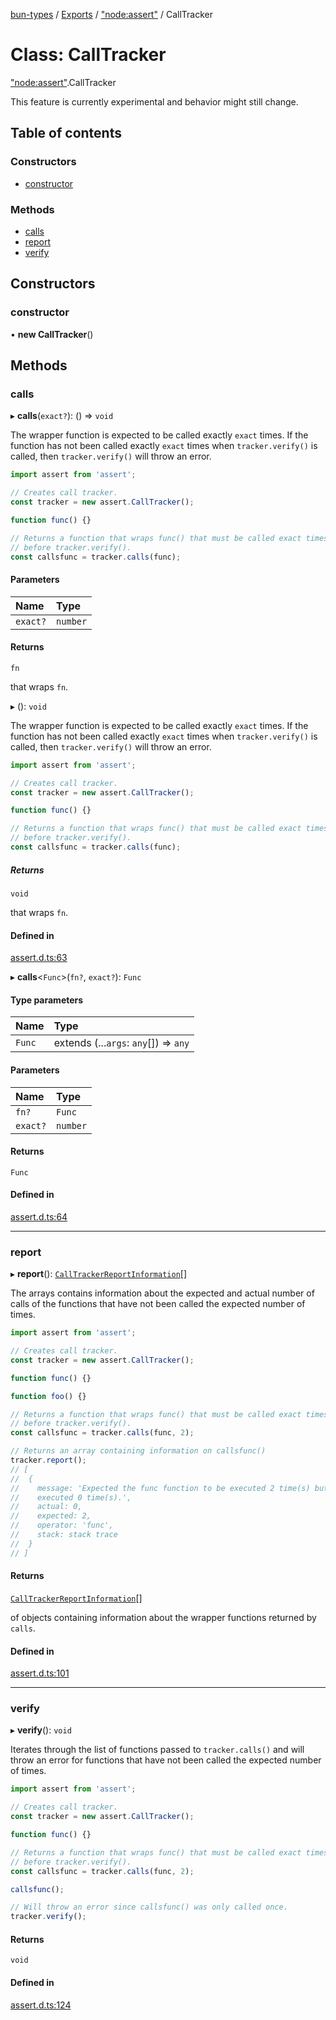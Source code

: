 [bun-types](https://github.com/oven-sh/bun-types/blob/master/api-docs/README.md) / [Exports](https://github.com/oven-sh/bun-types/blob/master/api-docs/modules.md) / ["node:assert"](https://github.com/oven-sh/bun-types/blob/master/api-docs/modules/node_assert_.md) / CallTracker

# Class: CallTracker

["node:assert"](https://github.com/oven-sh/bun-types/blob/master/api-docs/modules/node_assert_.md).CallTracker

This feature is currently experimental and behavior might still change.

## Table of contents

### Constructors

- [constructor](https://github.com/oven-sh/bun-types/blob/master/api-docs/classes/node_assert_.CallTracker.md#constructor)

### Methods

- [calls](https://github.com/oven-sh/bun-types/blob/master/api-docs/classes/node_assert_.CallTracker.md#calls)
- [report](https://github.com/oven-sh/bun-types/blob/master/api-docs/classes/node_assert_.CallTracker.md#report)
- [verify](https://github.com/oven-sh/bun-types/blob/master/api-docs/classes/node_assert_.CallTracker.md#verify)

## Constructors

### constructor

• **new CallTracker**()

## Methods

### calls

▸ **calls**(`exact?`): () => `void`

The wrapper function is expected to be called exactly `exact` times. If the
function has not been called exactly `exact` times when `tracker.verify()` is called, then `tracker.verify()` will throw an
error.

```js
import assert from 'assert';

// Creates call tracker.
const tracker = new assert.CallTracker();

function func() {}

// Returns a function that wraps func() that must be called exact times
// before tracker.verify().
const callsfunc = tracker.calls(func);
```

#### Parameters

| Name | Type |
| :------ | :------ |
| `exact?` | `number` |

#### Returns

`fn`

that wraps `fn`.

▸ (): `void`

The wrapper function is expected to be called exactly `exact` times. If the
function has not been called exactly `exact` times when `tracker.verify()` is called, then `tracker.verify()` will throw an
error.

```js
import assert from 'assert';

// Creates call tracker.
const tracker = new assert.CallTracker();

function func() {}

// Returns a function that wraps func() that must be called exact times
// before tracker.verify().
const callsfunc = tracker.calls(func);
```

##### Returns

`void`

that wraps `fn`.

#### Defined in

[assert.d.ts:63](https://github.com/valgaze/bun-types/blob/6f8dbf8/assert.d.ts#L63)

▸ **calls**<`Func`\>(`fn?`, `exact?`): `Func`

#### Type parameters

| Name | Type |
| :------ | :------ |
| `Func` | extends (...`args`: `any`[]) => `any` |

#### Parameters

| Name | Type |
| :------ | :------ |
| `fn?` | `Func` |
| `exact?` | `number` |

#### Returns

`Func`

#### Defined in

[assert.d.ts:64](https://github.com/valgaze/bun-types/blob/6f8dbf8/assert.d.ts#L64)

___

### report

▸ **report**(): [`CallTrackerReportInformation`](https://github.com/oven-sh/bun-types/blob/master/api-docs/interfaces/assert_.CallTrackerReportInformation.md)[]

The arrays contains information about the expected and actual number of calls of
the functions that have not been called the expected number of times.

```js
import assert from 'assert';

// Creates call tracker.
const tracker = new assert.CallTracker();

function func() {}

function foo() {}

// Returns a function that wraps func() that must be called exact times
// before tracker.verify().
const callsfunc = tracker.calls(func, 2);

// Returns an array containing information on callsfunc()
tracker.report();
// [
//  {
//    message: 'Expected the func function to be executed 2 time(s) but was
//    executed 0 time(s).',
//    actual: 0,
//    expected: 2,
//    operator: 'func',
//    stack: stack trace
//  }
// ]
```

#### Returns

[`CallTrackerReportInformation`](https://github.com/oven-sh/bun-types/blob/master/api-docs/interfaces/assert_.CallTrackerReportInformation.md)[]

of objects containing information about the wrapper functions returned by `calls`.

#### Defined in

[assert.d.ts:101](https://github.com/valgaze/bun-types/blob/6f8dbf8/assert.d.ts#L101)

___

### verify

▸ **verify**(): `void`

Iterates through the list of functions passed to `tracker.calls()` and will throw an error for functions that
have not been called the expected number of times.

```js
import assert from 'assert';

// Creates call tracker.
const tracker = new assert.CallTracker();

function func() {}

// Returns a function that wraps func() that must be called exact times
// before tracker.verify().
const callsfunc = tracker.calls(func, 2);

callsfunc();

// Will throw an error since callsfunc() was only called once.
tracker.verify();
```

#### Returns

`void`

#### Defined in

[assert.d.ts:124](https://github.com/valgaze/bun-types/blob/6f8dbf8/assert.d.ts#L124)
